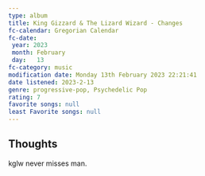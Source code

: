 ```yaml
---
type: album 
title: King Gizzard & The Lizard Wizard - Changes
fc-calendar: Gregorian Calendar
fc-date: 
 year: 2023
 month: February
 day:   13
fc-category: music
modification date: Monday 13th February 2023 22:21:41
date listened: 2023-2-13 
genre: progressive-pop, Psychedelic Pop 
rating: 7
favorite songs: null
least Favorite songs: null
---
```

## Thoughts

kglw never misses man. 